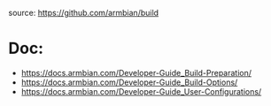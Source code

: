 source: https://github.com/armbian/build

# Doc:
- https://docs.armbian.com/Developer-Guide_Build-Preparation/
- https://docs.armbian.com/Developer-Guide_Build-Options/
- https://docs.armbian.com/Developer-Guide_User-Configurations/
